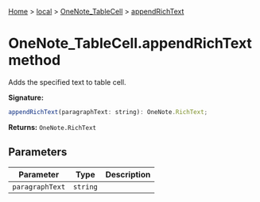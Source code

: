 [Home](./index) &gt; [local](local.md) &gt; [OneNote\_TableCell](local.onenote_tablecell.md) &gt; [appendRichText](local.onenote_tablecell.appendrichtext.md)

# OneNote\_TableCell.appendRichText method

Adds the specified text to table cell.

**Signature:**
```javascript
appendRichText(paragraphText: string): OneNote.RichText;
```
**Returns:** `OneNote.RichText`

## Parameters

|  Parameter | Type | Description |
|  --- | --- | --- |
|  `paragraphText` | `string` |  |

